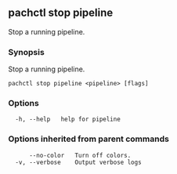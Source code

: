 ## pachctl stop pipeline

Stop a running pipeline.

### Synopsis

Stop a running pipeline.

```
pachctl stop pipeline <pipeline> [flags]
```

### Options

```
  -h, --help   help for pipeline
```

### Options inherited from parent commands

```
      --no-color   Turn off colors.
  -v, --verbose    Output verbose logs
```
